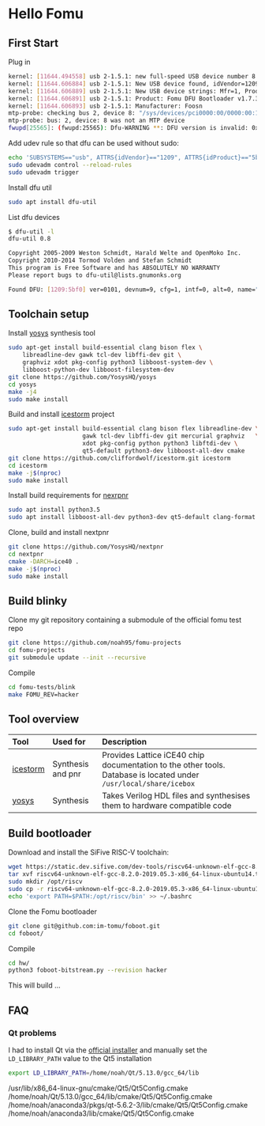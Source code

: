 # Hello Fomu

## First Start

Plug in

```bash
kernel: [11644.494558] usb 2-1.5.1: new full-speed USB device number 8 using ehci-pci
kernel: [11644.606884] usb 2-1.5.1: New USB device found, idVendor=1209, idProduct=5bf0
kernel: [11644.606889] usb 2-1.5.1: New USB device strings: Mfr=1, Product=2, SerialNumber=0
kernel: [11644.606891] usb 2-1.5.1: Product: Fomu DFU Bootloader v1.7.3-1-g82cb20c
kernel: [11644.606893] usb 2-1.5.1: Manufacturer: Foosn
mtp-probe: checking bus 2, device 8: "/sys/devices/pci0000:00/0000:00:1d.0/usb2/2-1/2-1.5/2-1.5.1"
mtp-probe: bus: 2, device: 8 was not an MTP device
fwupd[25565]: (fwupd:25565): Dfu-WARNING **: DFU version is invalid: 0x0101
```

Add udev rule so that dfu can be used without sudo:

```bash
echo 'SUBSYSTEMS=="usb", ATTRS{idVendor}=="1209", ATTRS{idProduct}=="5bf0", MODE="0666"' | sudo tee /etc/udev/rules.d/42-fomu.rules
sudo udevadm control --reload-rules
sudo udevadm trigger
```

Install dfu util
```bash
sudo apt install dfu-util
```

List dfu devices
```bash
$ dfu-util -l
dfu-util 0.8

Copyright 2005-2009 Weston Schmidt, Harald Welte and OpenMoko Inc.
Copyright 2010-2014 Tormod Volden and Stefan Schmidt
This program is Free Software and has ABSOLUTELY NO WARRANTY
Please report bugs to dfu-util@lists.gnumonks.org

Found DFU: [1209:5bf0] ver=0101, devnum=9, cfg=1, intf=0, alt=0, name="Fomu DFU Bootloader v1.7.3-1-g82cb20c", serial="UNKNOWN"
```

## Toolchain setup

Install [yosys][ys] synthesis tool
```bash
sudo apt-get install build-essential clang bison flex \
	libreadline-dev gawk tcl-dev libffi-dev git \
	graphviz xdot pkg-config python3 libboost-system-dev \
	libboost-python-dev libboost-filesystem-dev
git clone https://github.com/YosysHQ/yosys
cd yosys
make -j4
sudo make install
```

Build and install [icestorm][is] project
```bash
sudo apt-get install build-essential clang bison flex libreadline-dev \
                     gawk tcl-dev libffi-dev git mercurial graphviz   \
                     xdot pkg-config python python3 libftdi-dev \
                     qt5-default python3-dev libboost-all-dev cmake
git clone https://github.com/cliffordwolf/icestorm.git icestorm
cd icestorm
make -j$(nproc)
sudo make install
```

Install build requirements for [nexrpnr](https://github.com/YosysHQ/nextpnr)
```bash
sudo apt install python3.5
sudo apt install libboost-all-dev python3-dev qt5-default clang-format cmake libeigen3-dev
```

Clone, build and install nextpnr
```bash
git clone https://github.com/YosysHQ/nextpnr
cd nextpnr
cmake -DARCH=ice40 .
make -j$(nproc)
sudo make install
```

## Build blinky

Clone my git repository containing a submodule of the official fomu test repo
```bash
git clone https://github.com/noah95/fomu-projects
cd fomu-projects
git submodule update --init --recursive
```

Compile

```bash
cd fomu-tests/blink
make FOMU_REV=hacker
```

## Tool overview

| Tool           | Used for          | Description |
|:---------------|:------------------|:------------|
| [icestorm][is] | Synthesis and pnr | Provides Lattice iCE40 chip documentation to the other tools. Database is located under `/usr/local/share/icebox`            |
| [yosys][ys]    | Synthesis         | Takes Verilog HDL files and synthesises them to hardware compatible code |

[is]: http://www.clifford.at/icestorm/
[ys]: http://www.clifford.at/yosys/


## Build bootloader

Download and install the SiFive RISC-V toolchain:
```bash
wget https://static.dev.sifive.com/dev-tools/riscv64-unknown-elf-gcc-8.2.0-2019.05.3-x86_64-linux-ubuntu14.tar.gz
tar xvf riscv64-unknown-elf-gcc-8.2.0-2019.05.3-x86_64-linux-ubuntu14.tar.gz
sudo mkdir /opt/riscv
sudo cp -r riscv64-unknown-elf-gcc-8.2.0-2019.05.3-x86_64-linux-ubuntu14/* /opt/riscv/
echo 'export PATH=$PATH:/opt/riscv/bin' >> ~/.bashrc
```

Clone the Fomu bootloader
```bash
git clone git@github.com:im-tomu/foboot.git
cd foboot/
```

Compile
```bash
cd hw/
python3 foboot-bitstream.py --revision hacker
```

This will build ...

## FAQ

### Qt problems
I had to install Qt via the [official installer](https://www.qt.io/download) and manually set the `LD_LIBRARY_PATH` value to the Qt5 installation
```bash
export LD_LIBRARY_PATH=/home/noah/Qt/5.13.0/gcc_64/lib
```

/usr/lib/x86_64-linux-gnu/cmake/Qt5/Qt5Config.cmake
/home/noah/Qt/5.13.0/gcc_64/lib/cmake/Qt5/Qt5Config.cmake
/home/noah/anaconda3/pkgs/qt-5.6.2-3/lib/cmake/Qt5/Qt5Config.cmake
/home/noah/anaconda3/lib/cmake/Qt5/Qt5Config.cmake
